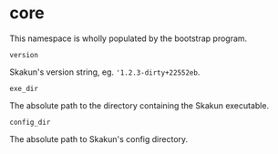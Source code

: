 # core

This namespace is wholly populated by the bootstrap program.

    version

Skakun's version string, eg. `'1.2.3-dirty+22552eb`.

    exe_dir

The absolute path to the directory containing the Skakun executable.

    config_dir

The absolute path to Skakun's config directory.

